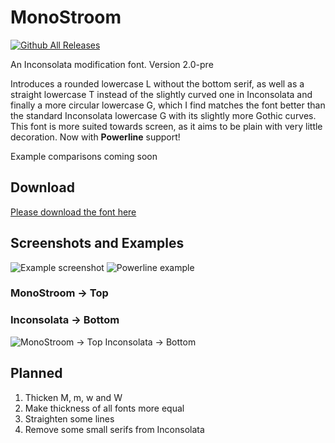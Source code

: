 # MonoStroom
[![Github All Releases](https://img.shields.io/github/downloads/Strum355/MonoStroom/total.svg)]()

An Inconsolata modification font. Version 2.0-pre

Introduces a rounded lowercase L without the bottom serif, as well as a straight lowercase T instead of the slightly curved one in Inconsolata and finally a more circular lowercase G, which I find matches the font better than the standard Inconsolata lowercase G with its slightly more Gothic curves. This font is more suited towards screen, as it aims to be plain with very little decoration. Now with **Powerline** support!

Example comparisons coming soon

## Download
[Please download the font here](https://github.com/Strum355/MonoStroom/releases)

## Screenshots and Examples
![Example screenshot](https://noahsc.xyz/MonoStroom.png)
![Powerline example](https://camo.githubusercontent.com/7876b2d874cf35ece1728200ec0ab710d6b8adb8/68747470733a2f2f6e6f616873632e78797a2f7075626c69635f696d616765732f6d6f6e6f7374726f6f6d2d706f7765726c696e652e706e67)

### MonoStroom -> Top 
### Inconsolata -> Bottom
![MonoStroom -> Top Inconsolata -> Bottom](https://noahsc.xyz/monostroom.PNG)

## Planned
1. Thicken M, m, w and W
2. Make thickness of all fonts more equal
3. Straighten some lines
4. Remove some small serifs from Inconsolata
